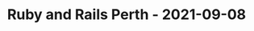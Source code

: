 ---
layout: post
title: Ruby and Rails Perth - 2021-09-08
datetime: '2021-09-08T06:00:00-04:00'
name: Ruby and Rails Perth
external_url: https://www.meetup.com/Ruby-On-Rails-Oceania-Perth/events/280586443/
online_event: false
year_month: 2021-09
---